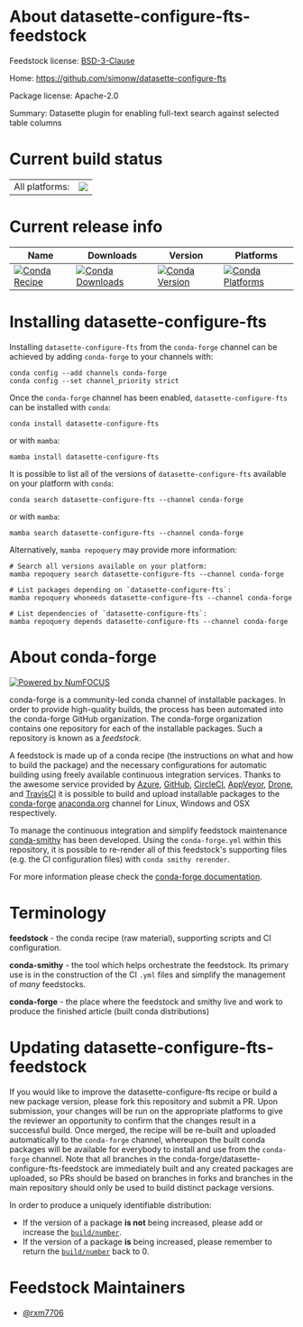 About datasette-configure-fts-feedstock
=======================================

Feedstock license: [BSD-3-Clause](https://github.com/conda-forge/datasette-configure-fts-feedstock/blob/main/LICENSE.txt)

Home: https://github.com/simonw/datasette-configure-fts

Package license: Apache-2.0

Summary: Datasette plugin for enabling full-text search against selected table columns

Current build status
====================


<table><tr><td>All platforms:</td>
    <td>
      <a href="https://dev.azure.com/conda-forge/feedstock-builds/_build/latest?definitionId=21627&branchName=main">
        <img src="https://dev.azure.com/conda-forge/feedstock-builds/_apis/build/status/datasette-configure-fts-feedstock?branchName=main">
      </a>
    </td>
  </tr>
</table>

Current release info
====================

| Name | Downloads | Version | Platforms |
| --- | --- | --- | --- |
| [![Conda Recipe](https://img.shields.io/badge/recipe-datasette--configure--fts-green.svg)](https://anaconda.org/conda-forge/datasette-configure-fts) | [![Conda Downloads](https://img.shields.io/conda/dn/conda-forge/datasette-configure-fts.svg)](https://anaconda.org/conda-forge/datasette-configure-fts) | [![Conda Version](https://img.shields.io/conda/vn/conda-forge/datasette-configure-fts.svg)](https://anaconda.org/conda-forge/datasette-configure-fts) | [![Conda Platforms](https://img.shields.io/conda/pn/conda-forge/datasette-configure-fts.svg)](https://anaconda.org/conda-forge/datasette-configure-fts) |

Installing datasette-configure-fts
==================================

Installing `datasette-configure-fts` from the `conda-forge` channel can be achieved by adding `conda-forge` to your channels with:

```
conda config --add channels conda-forge
conda config --set channel_priority strict
```

Once the `conda-forge` channel has been enabled, `datasette-configure-fts` can be installed with `conda`:

```
conda install datasette-configure-fts
```

or with `mamba`:

```
mamba install datasette-configure-fts
```

It is possible to list all of the versions of `datasette-configure-fts` available on your platform with `conda`:

```
conda search datasette-configure-fts --channel conda-forge
```

or with `mamba`:

```
mamba search datasette-configure-fts --channel conda-forge
```

Alternatively, `mamba repoquery` may provide more information:

```
# Search all versions available on your platform:
mamba repoquery search datasette-configure-fts --channel conda-forge

# List packages depending on `datasette-configure-fts`:
mamba repoquery whoneeds datasette-configure-fts --channel conda-forge

# List dependencies of `datasette-configure-fts`:
mamba repoquery depends datasette-configure-fts --channel conda-forge
```


About conda-forge
=================

[![Powered by
NumFOCUS](https://img.shields.io/badge/powered%20by-NumFOCUS-orange.svg?style=flat&colorA=E1523D&colorB=007D8A)](https://numfocus.org)

conda-forge is a community-led conda channel of installable packages.
In order to provide high-quality builds, the process has been automated into the
conda-forge GitHub organization. The conda-forge organization contains one repository
for each of the installable packages. Such a repository is known as a *feedstock*.

A feedstock is made up of a conda recipe (the instructions on what and how to build
the package) and the necessary configurations for automatic building using freely
available continuous integration services. Thanks to the awesome service provided by
[Azure](https://azure.microsoft.com/en-us/services/devops/), [GitHub](https://github.com/),
[CircleCI](https://circleci.com/), [AppVeyor](https://www.appveyor.com/),
[Drone](https://cloud.drone.io/welcome), and [TravisCI](https://travis-ci.com/)
it is possible to build and upload installable packages to the
[conda-forge](https://anaconda.org/conda-forge) [anaconda.org](https://anaconda.org/)
channel for Linux, Windows and OSX respectively.

To manage the continuous integration and simplify feedstock maintenance
[conda-smithy](https://github.com/conda-forge/conda-smithy) has been developed.
Using the ``conda-forge.yml`` within this repository, it is possible to re-render all of
this feedstock's supporting files (e.g. the CI configuration files) with ``conda smithy rerender``.

For more information please check the [conda-forge documentation](https://conda-forge.org/docs/).

Terminology
===========

**feedstock** - the conda recipe (raw material), supporting scripts and CI configuration.

**conda-smithy** - the tool which helps orchestrate the feedstock.
                   Its primary use is in the construction of the CI ``.yml`` files
                   and simplify the management of *many* feedstocks.

**conda-forge** - the place where the feedstock and smithy live and work to
                  produce the finished article (built conda distributions)


Updating datasette-configure-fts-feedstock
==========================================

If you would like to improve the datasette-configure-fts recipe or build a new
package version, please fork this repository and submit a PR. Upon submission,
your changes will be run on the appropriate platforms to give the reviewer an
opportunity to confirm that the changes result in a successful build. Once
merged, the recipe will be re-built and uploaded automatically to the
`conda-forge` channel, whereupon the built conda packages will be available for
everybody to install and use from the `conda-forge` channel.
Note that all branches in the conda-forge/datasette-configure-fts-feedstock are
immediately built and any created packages are uploaded, so PRs should be based
on branches in forks and branches in the main repository should only be used to
build distinct package versions.

In order to produce a uniquely identifiable distribution:
 * If the version of a package **is not** being increased, please add or increase
   the [``build/number``](https://docs.conda.io/projects/conda-build/en/latest/resources/define-metadata.html#build-number-and-string).
 * If the version of a package **is** being increased, please remember to return
   the [``build/number``](https://docs.conda.io/projects/conda-build/en/latest/resources/define-metadata.html#build-number-and-string)
   back to 0.

Feedstock Maintainers
=====================

* [@rxm7706](https://github.com/rxm7706/)

